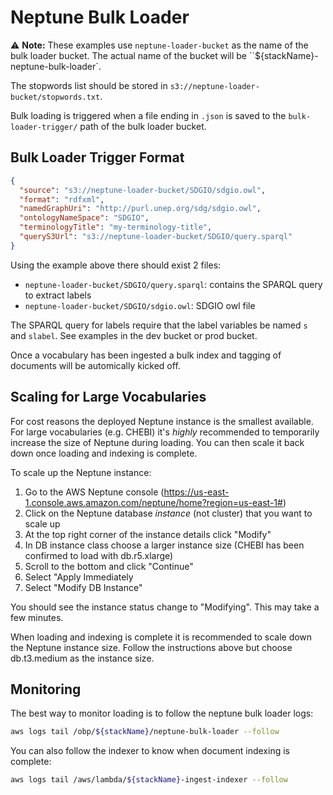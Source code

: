 # Neptune Bulk Loader

⚠️ **Note:** These examples use `neptune-loader-bucket` as the name of the bulk loader bucket. The actual name of the bucket will be ``${stackName}-neptune-bulk-loader`.

The stopwords list should be stored in `s3://neptune-loader-bucket/stopwords.txt`.

Bulk loading is triggered when a file ending in `.json` is saved to the `bulk-loader-trigger/` path of the bulk loader bucket.

## Bulk Loader Trigger Format

```json
{
  "source": "s3://neptune-loader-bucket/SDGIO/sdgio.owl",
  "format": "rdfxml",
  "namedGraphUri": "http://purl.unep.org/sdg/sdgio.owl",
  "ontologyNameSpace": "SDGIO",
  "terminologyTitle": "my-terminology-title",
  "queryS3Url": "s3://neptune-loader-bucket/SDGIO/query.sparql"
}
```

Using the example above there should exist 2 files:

- `neptune-loader-bucket/SDGIO/query.sparql`: contains the SPARQL query to extract labels
- `neptune-loader-bucket/SDGIO/sdgio.owl`: SDGIO owl file

The SPARQL query for labels require that the label variables be named `s` and `slabel`. See examples in the dev bucket or prod bucket.

Once a vocabulary has been ingested a bulk index and tagging of documents will be automically kicked off.

## Scaling for Large Vocabularies

For cost reasons the deployed Neptune instance is the smallest available. For large vocabularies (e.g. CHEBI) it's *highly* recommended to temporarily increase the size of Neptune during loading. You can then scale it back down once loading and indexing is complete.

To scale up the Neptune instance:

1. Go to the AWS Neptune console (https://us-east-1.console.aws.amazon.com/neptune/home?region=us-east-1#)
2. Click on the Neptune database *instance* (not cluster) that you want to scale up
3. At the top right corner of the instance details click "Modify"
4. In DB instance class choose a larger instance size (CHEBI has been confirmed to load with db.r5.xlarge)
5. Scroll to the bottom and click "Continue"
6. Select "Apply Immediately
7. Select "Modify DB Instance"

You should see the instance status change to "Modifying". This may take a few minutes.

When loading and indexing is complete it is recommended to scale down the Neptune instance size. Follow the instructions above but choose db.t3.medium as the instance size.

## Monitoring

The best way to monitor loading is to follow the neptune bulk loader logs:

```sh
aws logs tail /obp/${stackName}/neptune-bulk-loader --follow
```

You can also follow the indexer to know when document indexing is complete:

```sh
aws logs tail /aws/lambda/${stackName}-ingest-indexer --follow
```

